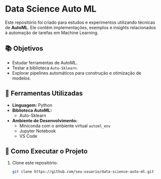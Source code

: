 # Data Science Auto ML

Este repositório foi criado para estudos e experimentos utilizando técnicas de **AutoML**. Ele contém implementações, exemplos e insights relacionados à automação de tarefas em Machine Learning.

## 📚 Objetivos

- Estudar ferramentas de AutoML.
- Testar a biblioteca `Auto-Sklearn`.
- Explorar pipelines automáticos para construção e otimização de modelos.

## 🔧 Ferramentas Utilizadas

- **Linguagem:** Python
- **Biblioteca AutoML:** 
  - Auto-Sklearn
- **Ambiente de Desenvolvimento:** 
  - Miniconda com o ambiente virtual `automl_env`
  - Jupyter Notebook
  - VS Code

## 📂 Como Executar o Projeto

1. Clone este repositório:
   ```bash
   git clone https://github.com/seu-usuario/data-science-auto-ml.git

